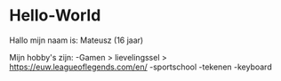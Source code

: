 # Hello-World

Hallo mijn naam is: Mateusz (16 jaar)

Mijn hobby's zijn: 
-Gamen > lievelingssel > https://euw.leagueoflegends.com/en/
-sportschool
-tekenen
-keyboard



